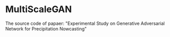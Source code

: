 # MultiScaleGAN

The source code of papaer:
"Experimental Study on Generative Adversarial Network for Precipitation Nowcasting"
